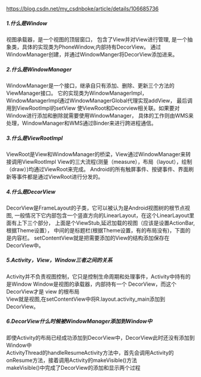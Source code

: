 https://blog.csdn.net/my_csdnboke/article/details/106685736

##### 1.什么是Window
视图承载器，是一个视图的顶层窗口， 包含了View并对View进行管理,
是一个抽象类，具体的实现类为PhoneWindow,内部持有DecorView。
通过WindowManager创建，并通过WindowManger将DecorView添加进来。




##### 2.什么是WindowManager
WindowManager是一个接口，继承自只有添加、删除、更新三个方法的ViewManager接口。
它的实现类为WindowManagerImpl，WindowManagerImpl通过WindowManagerGlobal代理实现addView，
最后调用到ViewRootImpl的setView   使ViewRoot和Decorview相关联。如果要对Window进行添加和删除就需要使用WindowManager，
具体的工作则由WMS来处理，WindowManager和WMS通过Binder来进行跨进程通信。





##### 3.什么是ViewRootImpl
ViewRoot是View和WindowManager的桥梁，View通过WindowManager来转接调用ViewRootImpl
 View的三大流程(测量（measure），布局（layout），绘制（draw）)均通过ViewRoot来完成。
 Android的所有触屏事件、按键事件、界面刷新等事件都是通过ViewRoot进行分发的。


##### 4.什么是DecorView
DecorView是FrameLayout的子类，它可以被认为是Android视图树的根节点视图,
一般情况下它内部包含一个竖直方向的LinearLayout，在这个LinearLayout里面有上下三个部分，
上面是个ViewStub,延迟加载的视图（应该是设置ActionBar,根据Theme设置），
中间的是标题栏(根据Theme设置，有的布局没有)，下面的是内容栏。
setContentView就是把需要添加的View的结构添加保存在DecorView中。


##### 5.Activity，View，Window三者之间的关系
Activity并不负责视图控制，它只是控制生命周期和处理事件，Activity中持有的是Window
Window是视图的承载器，内部持有一个 DecorView，而这个DecorView才是 view 的根布局  
View就是视图,在setContentView中将R.layout.activity_main添加到DecorView。



##### 6.DecorView什么时候被WindowManager添加到Window中
即使Activity的布局已经成功添加到DecorView中，DecorView此时还没有添加到Window中  
ActivityThread的handleResumeActivity方法中，首先会调用Activity的onResume方法，接着调用Activity的makeVisible()方法  
makeVisible()中完成了DecorView的添加和显示两个过程









